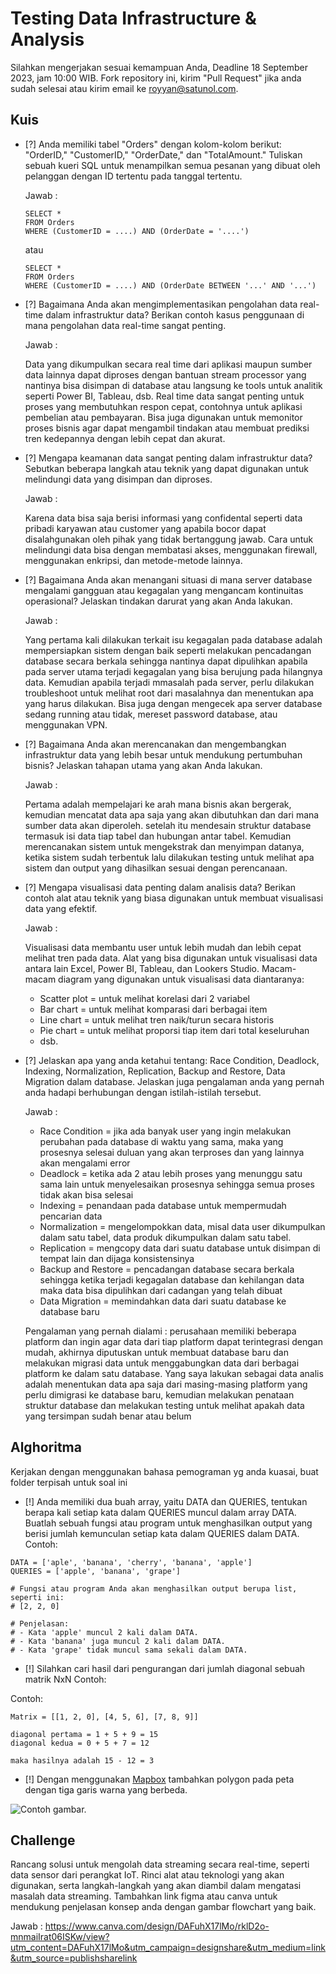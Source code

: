 # Testing Data Infrastructure & Analysis
Silahkan mengerjakan sesuai kemampuan Anda, Deadline 18 September 2023, jam 10:00 WIB. Fork repository ini, kirim "Pull Request" jika anda sudah selesai atau kirim email ke royyan@satunol.com.
## Kuis

- [?] Anda memiliki tabel "Orders" dengan kolom-kolom berikut: "OrderID," "CustomerID," "OrderDate," dan "TotalAmount." Tuliskan sebuah kueri SQL untuk menampilkan semua pesanan yang dibuat oleh pelanggan dengan ID tertentu pada tanggal tertentu.

  Jawab :

  ```
  SELECT *
  FROM Orders
  WHERE (CustomerID = ....) AND (OrderDate = '....')
  ```
  atau
  ```
  SELECT *
  FROM Orders
  WHERE (CustomerID = ....) AND (OrderDate BETWEEN '...' AND '...')
  ```
- [?] Bagaimana Anda akan mengimplementasikan pengolahan data real-time dalam infrastruktur data? Berikan contoh kasus penggunaan di mana pengolahan data real-time sangat penting.

  Jawab :

  Data yang dikumpulkan secara real time dari aplikasi maupun sumber data lainnya dapat diproses dengan bantuan stream processor yang nantinya bisa disimpan di database atau langsung ke tools untuk analitik seperti Power BI, Tableau, dsb. Real time data sangat penting untuk proses yang membutuhkan respon cepat, contohnya untuk aplikasi pembelian atau pembayaran. Bisa juga digunakan untuk memonitor proses bisnis agar dapat mengambil tindakan atau membuat prediksi tren kedepannya dengan lebih cepat dan akurat.
- [?] Mengapa keamanan data sangat penting dalam infrastruktur data? Sebutkan beberapa langkah atau teknik yang dapat digunakan untuk melindungi data yang disimpan dan diproses.

  Jawab :

  Karena data bisa saja berisi informasi yang confidental seperti data pribadi karyawan atau customer yang apabila bocor dapat disalahgunakan oleh pihak yang tidak bertanggung jawab. Cara untuk melindungi data bisa dengan membatasi akses, menggunakan firewall, menggunakan enkripsi, dan metode-metode lainnya.
- [?] Bagaimana Anda akan menangani situasi di mana server database mengalami gangguan atau kegagalan yang mengancam kontinuitas operasional? Jelaskan tindakan darurat yang akan Anda lakukan.

  Jawab :

  Yang pertama kali dilakukan terkait isu kegagalan pada database adalah mempersiapkan sistem dengan baik seperti melakukan pencadangan database secara berkala sehingga nantinya dapat dipulihkan apabila pada server utama terjadi kegagalan yang bisa berujung pada hilangnya data. Kemudian apabila terjadi mmasalah pada server, perlu dilakukan troubleshoot untuk melihat root dari masalahnya dan menentukan apa yang harus dilakukan. Bisa juga dengan mengecek apa server database sedang running atau tidak, mereset password database, atau menggunakan VPN.
- [?] Bagaimana Anda akan merencanakan dan mengembangkan infrastruktur data yang lebih besar untuk mendukung pertumbuhan bisnis? Jelaskan tahapan utama yang akan Anda lakukan.

  Jawab :
  
  Pertama adalah mempelajari ke arah mana bisnis akan bergerak, kemudian mencatat data apa saja yang akan dibutuhkan dan dari mana sumber data akan diperoleh. setelah itu mendesain struktur database termasuk isi data tiap tabel dan hubungan antar tabel. Kemudian merencanakan sistem untuk mengekstrak dan menyimpan datanya, ketika sistem sudah terbentuk lalu dilakukan testing untuk melihat apa sistem dan output yang dihasilkan sesuai dengan perencanaan.
- [?] Mengapa visualisasi data penting dalam analisis data? Berikan contoh alat atau teknik yang biasa digunakan untuk membuat visualisasi data yang efektif.

  Jawab :

  Visualisasi data membantu user untuk lebih mudah dan lebih cepat melihat tren pada data. Alat yang bisa digunakan untuk visualisasi data antara lain Excel, Power BI, Tableau, dan Lookers Studio. Macam-macam diagram yang digunakan untuk visualisasi data diantaranya:
  -  Scatter plot    =  untuk melihat korelasi dari 2 variabel
  -  Bar chart       =  untuk melihat komparasi dari berbagai item
  -  Line chart      =  untuk melihat tren naik/turun secara historis
  -  Pie chart       =  untuk melihat proporsi tiap item dari total keseluruhan
  -  dsb.
- [?] Jelaskan apa yang anda ketahui tentang: Race Condition, Deadlock, Indexing, Normalization, Replication, Backup and Restore, Data Migration dalam database. Jelaskan juga pengalaman anda yang pernah anda hadapi berhubungan dengan istilah-istilah tersebut.

  Jawab :
  -  Race Condition  = jika ada banyak user yang ingin melakukan perubahan pada database di waktu yang sama, maka yang prosesnya selesai duluan yang akan terproses dan yang lainnya akan mengalami error
  -  Deadlock        = ketika ada 2 atau lebih proses yang menunggu satu sama lain untuk menyelesaikan prosesnya sehingga semua proses tidak akan bisa selesai
  -  Indexing            = penandaan pada database untuk mempermudah pencarian data
  -  Normalization       = mengelompokkan data, misal data user dikumpulkan dalam satu tabel, data produk dikumpulkan dalam satu tabel.
  -  Replication         = mengcopy data dari suatu database untuk disimpan di tempat lain dan dijaga konsistensinya
  -  Backup and Restore  = pencadangan database secara berkala sehingga ketika terjadi kegagalan database dan kehilangan data maka data bisa dipulihkan dari cadangan yang telah dibuat
  -  Data Migration      = memindahkan data dari suatu database ke database baru
 
  Pengalaman yang pernah dialami : perusahaan memiliki beberapa platform dan ingin agar data dari tiap platform dapat terintegrasi dengan mudah, akhirnya diputuskan untuk membuat database baru dan melakukan migrasi data untuk menggabungkan data dari berbagai platform ke dalam satu database. Yang saya lakukan sebagai data analis adalah menentukan data apa saja dari masing-masing platform yang perlu dimigrasi ke database baru, kemudian melakukan penataan struktur database dan melakukan testing untuk melihat apakah data yang tersimpan sudah benar atau belum

## Alghoritma
Kerjakan dengan menggunakan bahasa pemograman yg anda kuasai, buat folder terpisah untuk soal ini
- [!] Anda memiliki dua buah array, yaitu DATA dan QUERIES, tentukan berapa kali setiap kata dalam QUERIES muncul dalam array DATA. Buatlah sebuah fungsi atau program untuk menghasilkan output yang berisi jumlah kemunculan setiap kata dalam QUERIES dalam DATA. 
Contoh:  
```
DATA = ['aple', 'banana', 'cherry', 'banana', 'apple']
QUERIES = ['apple', 'banana', 'grape']

# Fungsi atau program Anda akan menghasilkan output berupa list, seperti ini:
# [2, 2, 0]

# Penjelasan:
# - Kata 'apple' muncul 2 kali dalam DATA.
# - Kata 'banana' juga muncul 2 kali dalam DATA.
# - Kata 'grape' tidak muncul sama sekali dalam DATA.
```
- [!] Silahkan cari hasil dari pengurangan dari jumlah diagonal sebuah matrik NxN Contoh:

Contoh:
```
Matrix = [[1, 2, 0], [4, 5, 6], [7, 8, 9]]

diagonal pertama = 1 + 5 + 9 = 15 
diagonal kedua = 0 + 5 + 7 = 12 

maka hasilnya adalah 15 - 12 = 3
```

- [!] Dengan menggunakan [Mapbox](https://docs.mapbox.com/help/glossary/mapbox-gl-js/) tambahkan polygon pada peta dengan tiga garis warna yang berbeda. 

![Contoh gambar.](mapbox.jpg)

## Challenge
Rancang solusi untuk mengolah data streaming secara real-time, seperti data sensor dari perangkat IoT. Rinci alat atau teknologi yang akan digunakan, serta langkah-langkah yang akan diambil dalam mengatasi masalah data streaming. Tambahkan link figma atau canva untuk mendukung penjelasan konsep anda dengan gambar flowchart yang baik.

Jawab : https://www.canva.com/design/DAFuhX17lMo/rklD2o-mnmaiIrat06ISKw/view?utm_content=DAFuhX17lMo&utm_campaign=designshare&utm_medium=link&utm_source=publishsharelink
